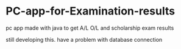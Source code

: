 # PC-app-for-Examination-results
pc app made with java to get A/L O/L and scholarship exam results

still developing this. have a problem with database connection
